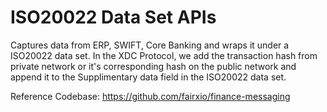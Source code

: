 # ISO20022 Data Set APIs
Captures data from ERP, SWIFT, Core Banking and wraps it under a ISO20022 data set. In the XDC Protocol, we add the transaction hash from private network or it's corresponding hash on the public network and append it to the Supplimentary data field in the ISO20022 data set.

Reference Codebase:
https://github.com/fairxio/finance-messaging
